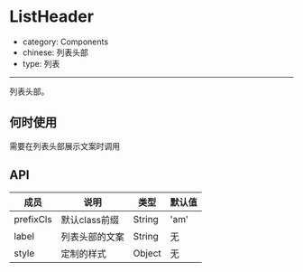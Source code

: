 # ListHeader

- category: Components
- chinese: 列表头部
- type: 列表

---

列表头部。

## 何时使用

需要在列表头部展示文案时调用

## API


| 成员        | 说明           | 类型               | 默认值       |
|-------------|----------------|------------------|--------------|
| prefixCls    | 默认class前缀        | String |   'am'  |
| label      | 列表头部的文案   | String            |          无
| style      | 定制的样式       | Object           | 无
